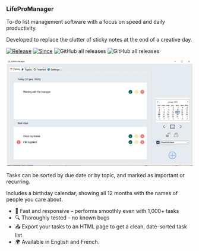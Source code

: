 ### LifeProManager
To-do list management software with a focus on speed and daily productivity.

Developed to replace the clutter of sticky notes at the end of a creative day.

[![Release](https://img.shields.io/badge/release-stable-1B4636)](https://DRossyCPNV/LifeProManager/releases)
[![Since](https://img.shields.io/badge/since-2019-lightgrey)](https://DRossyCPNV/LifeProManager/releases)
![GitHub all releases](https://img.shields.io/github/downloads/DRossyCPNV/LifeProManager/total?color=88aacc&style=flat)
![GitHub all releases](https://img.shields.io/github/downloads/DRossyCPNV/LifeProManager/latest/total?color=88aacc&style=flat)

<p align="center">
<img src="https://raw.githubusercontent.com/DRossyCPNV/LifeProManager/4d955c82a97bf03542b19577d71f0ad2f0027e27/lpm-english.jpg" width="500" alt="screenshot of the main form" >
</p>

Tasks can be sorted by due date or by topic, and marked as important or recurring.

Includes a birthday calendar, showing all 12 months with the names of people you care about.

- 🚀 Fast and responsive – performs smoothly even with 1,000+ tasks
- 🔍 Thoroughly tested – no known bugs
- 📤 Export your tasks to an HTML page to get a clean, date-sorted task list  
- 🌍 Available in English and French.
